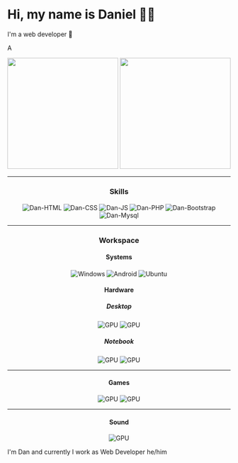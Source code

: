 # Hi, my name is Daniel 👊🏾  
I'm a web developer 🐘

<p class="text-warning">A</p>

<div class="container" align="center">
  <div>
    <a href="#"><img height="250em" src="https://github-readme-stats.vercel.app/api?username=dancarvalhodev&count_private=true&show_icons=true&theme=synthwave"></a>
    <a href="#"><img height="250em" src="https://github-readme-stats.vercel.app/api/top-langs/?username=dancarvalhodev&theme=synthwave"></a>
  </div>
  <hr>
  <h3>Skills</h3>
  <div style="display: inline_block">
    <img align="center" alt="Dan-HTML" src="https://img.shields.io/badge/HTML5-E34F26?style=for-the-badge&logo=html5&logoColor=white">
    <img align="center" alt="Dan-CSS" src="https://img.shields.io/badge/CSS3-1572B6?style=for-the-badge&logo=css3&logoColor=white">
    <img align="center" alt="Dan-JS" src="https://img.shields.io/badge/JavaScript-F7DF1E?style=for-the-badge&logo=javascript&logoColor=black">
    <img align="center" alt="Dan-PHP" src="https://img.shields.io/badge/PHP-777BB4?style=for-the-badge&logo=php&logoColor=white">
    <img align="center" alt="Dan-Bootstrap" src="https://img.shields.io/badge/Bootstrap-563D7C?style=for-the-badge&logo=bootstrap&logoColor=white">
    <img align="center" alt="Dan-Mysql" src="https://img.shields.io/badge/MySQL-00000F?style=for-the-badge&logo=mysql&logoColor=white">
  </div>
  <hr>
  <h3>Workspace</h3>
  <div style="display: inline_block">
    <h4>Systems</h4>
    <img align="center" alt="Windows" src="https://img.shields.io/badge/Windows-0078D6?style=for-the-badge&logo=windows logoColor=white">
    <img align="center" alt="Android" src="https://img.shields.io/badge/Android-3DDC84?style=for-the-badge&logo=android&logoColor=white">
    <img align="center" alt="Ubuntu" src="https://img.shields.io/badge/Ubuntu-E95420?style=for-the-badge&logo=ubuntu&logoColor=white">    
  </div>
  <div style="display: inline_block">
    <h4>Hardware</h4>
    <div>
      <h5>Desktop</h5>
      <img align="center" alt="GPU" src="https://img.shields.io/badge/AMD-Ryzen_5_3600-ED1C24?style=for-the-badge&logo=amd&logoColor=white">
      <img align="center" alt="GPU" src="https://img.shields.io/badge/AMD-Radeon_RX_550-ED1C24?style=for-the-badge&logo=amd&logoColor=white">
    </div> 
    <div>
      <h5>Notebook</h5>
      <img align="center" alt="GPU" src="https://img.shields.io/badge/Intel-Core_i5_10th-0071C5?style=for-the-badge&logo=intel&logoColor=white">
      <img align="center" alt="GPU" src="https://img.shields.io/badge/Intel-UHD Graphics_G1-0071C5?style=for-the-badge&logo=intel&logoColor=white">
    </div> 
  </div>
  <hr>
  <div style="display: inline_block">
    <h4>Games</h4>
    <img align="center" alt="GPU" src="https://img.shields.io/badge/Nintendo_2DS-D13328?style=for-the-badge&logo=nintendo-3ds&logoColor=white">
    <img align="center" alt="GPU" src="https://img.shields.io/badge/Steam-000000?style=for-the-badge&logo=steam&logoColor=white">
  </div>
  <hr>
  <div style="display: inline_block">
    <h4>Sound</h4>
    <img align="center" alt="GPU" src="https://img.shields.io/badge/Spotify-1ED760?&style=for-the-badge&logo=spotify&logoColor=white">
  </div>


     
    
</div>




I'm Dan and currently I work as Web Developer
he/him
